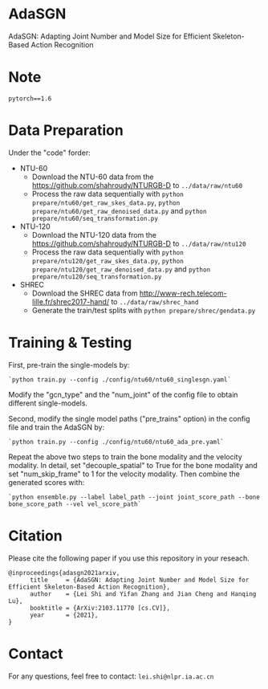 # AdaSGN
AdaSGN: Adapting Joint Number and Model Size for Efficient Skeleton-Based Action Recognition

# Note
    pytorch==1.6

# Data Preparation
Under the "code" forder: 

 - NTU-60
    - Download the NTU-60 data from the https://github.com/shahroudy/NTURGB-D to `../data/raw/ntu60`
    - Process the raw data sequentially with `python prepare/ntu60/get_raw_skes_data.py`, `python prepare/ntu60/get_raw_denoised_data.py` and `python prepare/ntu60/seq_transformation.py`
 - NTU-120
    - Download the NTU-120 data from the https://github.com/shahroudy/NTURGB-D to `../data/raw/ntu120`
    - Process the raw data sequentially with `python prepare/ntu120/get_raw_skes_data.py`, `python prepare/ntu120/get_raw_denoised_data.py` and `python prepare/ntu120/seq_transformation.py`
 - SHREC
    - Download the SHREC data from http://www-rech.telecom-lille.fr/shrec2017-hand/ to `../data/raw/shrec_hand`
    - Generate the train/test splits with `python prepare/shrec/gendata.py`     
    
# Training & Testing

First, pre-train the single-models by:

    `python train.py --config ./config/ntu60/ntu60_singlesgn.yaml`
Modify the "gcn_type" and the "num_joint" of the config file to obtain different single-models. 

Second, modify the single model paths ("pre_trains" option) in the config file and train the AdaSGN by:

    `python train.py --config ./config/ntu60/ntu60_ada_pre.yaml`
    
Repeat the above two steps to train the bone modality and the velocity modality. In detail, set "decouple_spatial" to True for the bone modality and set "num_skip_frame" to 1 for the velocity modality. Then combine the generated scores with: 

    `python ensemble.py --label label_path --joint joint_score_path --bone bone_score_path --vel vel_score_path`
     
# Citation
Please cite the following paper if you use this repository in your reseach.

    @inproceedings{adasgn2021arxiv,  
          title     = {AdaSGN: Adapting Joint Number and Model Size for Efficient Skeleton-Based Action Recognition},  
          author    = {Lei Shi and Yifan Zhang and Jian Cheng and Hanqing Lu},  
          booktitle = {ArXiv:2103.11770 [cs.CV]},  
          year      = {2021},  
    }
    
# Contact
For any questions, feel free to contact: `lei.shi@nlpr.ia.ac.cn`